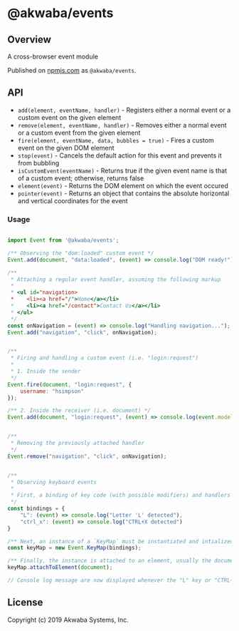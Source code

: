 # @akwaba/events

## Overview

A cross-browser event module

Published on [npmjs.com](https://www.npmjs.com) as `@akwaba/events`.


## API

- `add(element, eventName, handler)` - Registers either a normal event or a custom event on the given element
- `remove(element, eventName, handler)` - Removes either a normal event or a custom event from the given element
- `fire(element, eventName, data, bubbles = true)` - Fires a custom event on the given DOM element
- `stop(event)` - Cancels the default action for this event and prevents it from bubbling
- `isCustomEvent(eventName)` - Returns true if the given event name is that of a custom event; otherwise, returns false
- `element(event)` - Returns the DOM element on which the event occured
- `pointer(event)` - Returns an object that contains the absolute horizontal and vertical coordinates for the event


### Usage

```js

import Event from '@akwaba/events';

/** Observing the "dom:loaded" custom event */
Event.add(document, "data:loaded", (event) => console.log("DOM ready!"));

/**
 * Attaching a regular event handler, assuming the following markup
 * 
 * <ul id="navigation>
 *    <li><a href="/">Home</a></li>
 *    <li><a href="/contact">Contact Us</a></li>
 * </ul>
 */
const onNavigation = (event) => console.log("Handling navigation...");
Event.add("navigation", "click", onNavigation);


/** 
 * Firing and handling a custom event (i.e. "login:request")
 * 
 * 1. Inside the sender
 */
Event.fire(document, "login:request", {
    username: "hsimpson"
});

/** 2. Inside the receiver (i.e. document) */
Event.add(document, "login:request", (event) => console.log(event.model.username));


/** 
 * Removing the previously attached handler
 */
Event.remove("navigation", "click", onNavigation);


/** 
 * Observing keyboard events
 * 
 * First, a binding of key code (with possible modifiers) and handlers must be defined
 */
const bindings = {
    "L": (event) => console.log("Letter 'L' detected"),
    "ctrl_x": (event) => console.log("CTRL+X detected")
}

/** Next, an instance of a `KeyMap` must be instantiated and intialized with the bindings */
const keyMap = new Event.KeyMap(bindings);

/** Finally, the instance is attached to an element, usually the document */
keyMap.attachToElement(document);

// Console log message are now displayed whenever the "L" key or "CTRL+X" key combinations are pressed

```


## License
Copyright (c) 2019 Akwaba Systems, Inc.
